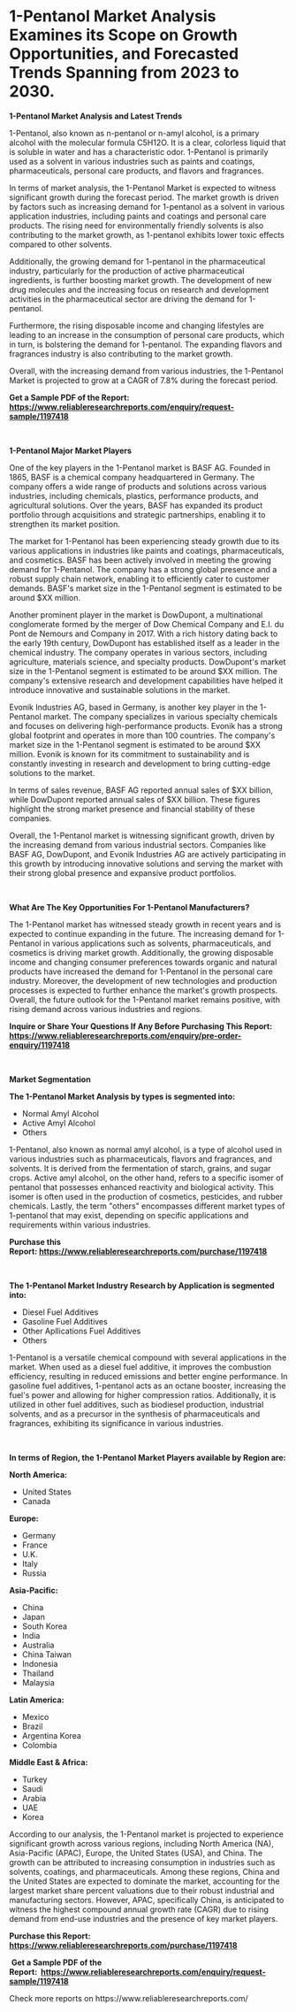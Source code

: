 <p><h1>1-Pentanol Market Analysis Examines its Scope on Growth Opportunities, and Forecasted Trends Spanning from 2023 to 2030.</h1></p><p><strong>1-Pentanol Market Analysis and Latest Trends</strong></p>
<p><p>1-Pentanol, also known as n-pentanol or n-amyl alcohol, is a primary alcohol with the molecular formula C5H12O. It is a clear, colorless liquid that is soluble in water and has a characteristic odor. 1-Pentanol is primarily used as a solvent in various industries such as paints and coatings, pharmaceuticals, personal care products, and flavors and fragrances.</p><p>In terms of market analysis, the 1-Pentanol Market is expected to witness significant growth during the forecast period. The market growth is driven by factors such as increasing demand for 1-pentanol as a solvent in various application industries, including paints and coatings and personal care products. The rising need for environmentally friendly solvents is also contributing to the market growth, as 1-pentanol exhibits lower toxic effects compared to other solvents.</p><p>Additionally, the growing demand for 1-pentanol in the pharmaceutical industry, particularly for the production of active pharmaceutical ingredients, is further boosting market growth. The development of new drug molecules and the increasing focus on research and development activities in the pharmaceutical sector are driving the demand for 1-pentanol.</p><p>Furthermore, the rising disposable income and changing lifestyles are leading to an increase in the consumption of personal care products, which in turn, is bolstering the demand for 1-pentanol. The expanding flavors and fragrances industry is also contributing to the market growth.</p><p>Overall, with the increasing demand from various industries, the 1-Pentanol Market is projected to grow at a CAGR of 7.8% during the forecast period.</p></p>
<p><strong>Get a Sample PDF of the Report:&nbsp; <a href="https://www.reliableresearchreports.com/enquiry/request-sample/1197418">https://www.reliableresearchreports.com/enquiry/request-sample/1197418</a></strong></p>
<p>&nbsp;</p>
<p><strong>1-Pentanol Major Market Players</strong></p>
<p><p>One of the key players in the 1-Pentanol market is BASF AG. Founded in 1865, BASF is a chemical company headquartered in Germany. The company offers a wide range of products and solutions across various industries, including chemicals, plastics, performance products, and agricultural solutions. Over the years, BASF has expanded its product portfolio through acquisitions and strategic partnerships, enabling it to strengthen its market position.</p><p>The market for 1-Pentanol has been experiencing steady growth due to its various applications in industries like paints and coatings, pharmaceuticals, and cosmetics. BASF has been actively involved in meeting the growing demand for 1-Pentanol. The company has a strong global presence and a robust supply chain network, enabling it to efficiently cater to customer demands. BASF's market size in the 1-Pentanol segment is estimated to be around $XX million.</p><p>Another prominent player in the market is DowDupont, a multinational conglomerate formed by the merger of Dow Chemical Company and E.I. du Pont de Nemours and Company in 2017. With a rich history dating back to the early 19th century, DowDupont has established itself as a leader in the chemical industry. The company operates in various sectors, including agriculture, materials science, and specialty products. DowDupont's market size in the 1-Pentanol segment is estimated to be around $XX million. The company's extensive research and development capabilities have helped it introduce innovative and sustainable solutions in the market.</p><p>Evonik Industries AG, based in Germany, is another key player in the 1-Pentanol market. The company specializes in various specialty chemicals and focuses on delivering high-performance products. Evonik has a strong global footprint and operates in more than 100 countries. The company's market size in the 1-Pentanol segment is estimated to be around $XX million. Evonik is known for its commitment to sustainability and is constantly investing in research and development to bring cutting-edge solutions to the market.</p><p>In terms of sales revenue, BASF AG reported annual sales of $XX billion, while DowDupont reported annual sales of $XX billion. These figures highlight the strong market presence and financial stability of these companies.</p><p>Overall, the 1-Pentanol market is witnessing significant growth, driven by the increasing demand from various industrial sectors. Companies like BASF AG, DowDupont, and Evonik Industries AG are actively participating in this growth by introducing innovative solutions and serving the market with their strong global presence and expansive product portfolios.</p></p>
<p>&nbsp;</p>
<p><strong>What Are The Key Opportunities For 1-Pentanol Manufacturers?</strong></p>
<p><p>The 1-Pentanol market has witnessed steady growth in recent years and is expected to continue expanding in the future. The increasing demand for 1-Pentanol in various applications such as solvents, pharmaceuticals, and cosmetics is driving market growth. Additionally, the growing disposable income and changing consumer preferences towards organic and natural products have increased the demand for 1-Pentanol in the personal care industry. Moreover, the development of new technologies and production processes is expected to further enhance the market's growth prospects. Overall, the future outlook for the 1-Pentanol market remains positive, with rising demand across various industries and regions.</p></p>
<p><strong>Inquire or Share Your Questions If Any Before Purchasing This Report: <a href="https://www.reliableresearchreports.com/enquiry/pre-order-enquiry/1197418">https://www.reliableresearchreports.com/enquiry/pre-order-enquiry/1197418</a></strong></p>
<p>&nbsp;</p>
<p><strong>Market Segmentation</strong></p>
<p><strong>The 1-Pentanol Market Analysis by types is segmented into:</strong></p>
<p><ul><li>Normal Amyl Alcohol</li><li>Active Amyl Alcohol</li><li>Others</li></ul></p>
<p><p>1-Pentanol, also known as normal amyl alcohol, is a type of alcohol used in various industries such as pharmaceuticals, flavors and fragrances, and solvents. It is derived from the fermentation of starch, grains, and sugar crops. Active amyl alcohol, on the other hand, refers to a specific isomer of pentanol that possesses enhanced reactivity and biological activity. This isomer is often used in the production of cosmetics, pesticides, and rubber chemicals. Lastly, the term "others" encompasses different market types of 1-pentanol that may exist, depending on specific applications and requirements within various industries.</p></p>
<p><strong>Purchase this Report:&nbsp;<a href="https://www.reliableresearchreports.com/purchase/1197418">https://www.reliableresearchreports.com/purchase/1197418</a></strong></p>
<p>&nbsp;</p>
<p><strong>The 1-Pentanol Market Industry Research by Application is segmented into:</strong></p>
<p><ul><li>Diesel Fuel Additives</li><li>Gasoline Fuel Additives</li><li>Other Apllications Fuel Additives</li><li>Others</li></ul></p>
<p><p>1-Pentanol is a versatile chemical compound with several applications in the market. When used as a diesel fuel additive, it improves the combustion efficiency, resulting in reduced emissions and better engine performance. In gasoline fuel additives, 1-pentanol acts as an octane booster, increasing the fuel's power and allowing for higher compression ratios. Additionally, it is utilized in other fuel additives, such as biodiesel production, industrial solvents, and as a precursor in the synthesis of pharmaceuticals and fragrances, exhibiting its significance in various industries.</p></p>
<p>&nbsp;</p>
<p><strong>In terms of Region, the 1-Pentanol Market Players available by Region are:</strong></p>
<p>
    <p> <strong> North America: </strong>
        <ul>
            <li>United States</li>
            <li>Canada</li>
        </ul>
        </p> 
    <p> <strong> Europe: </strong>
        <ul>
            <li>Germany</li>
            <li>France</li>
            <li>U.K.</li>
            <li>Italy</li>
            <li>Russia</li>
        </ul>
        </p> 
    <p> <strong> Asia-Pacific: </strong>
        <ul>
            <li>China</li>
            <li>Japan</li>
            <li>South Korea</li>
            <li>India</li>
            <li>Australia</li>
            <li>China Taiwan</li>
            <li>Indonesia</li>
            <li>Thailand</li>
            <li>Malaysia</li>
        </ul>
        </p> 
    <p> <strong> Latin America: </strong>
        <ul>
            <li>Mexico</li>
            <li>Brazil</li>
            <li>Argentina Korea</li>
            <li>Colombia</li>
        </ul>
        </p> 
    <p> <strong> Middle East & Africa: </strong>
        <ul>
            <li>Turkey</li>
            <li>Saudi</li>
            <li>Arabia</li>
            <li>UAE</li>
            <li>Korea</li>
        </ul>
    </p>
    </p>
<p><p>According to our analysis, the 1-Pentanol market is projected to experience significant growth across various regions, including North America (NA), Asia-Pacific (APAC), Europe, the United States (USA), and China. The growth can be attributed to increasing consumption in industries such as solvents, coatings, and pharmaceuticals. Among these regions, China and the United States are expected to dominate the market, accounting for the largest market share percent valuations due to their robust industrial and manufacturing sectors. However, APAC, specifically China, is anticipated to witness the highest compound annual growth rate (CAGR) due to rising demand from end-use industries and the presence of key market players.</p></p>
<p><strong>Purchase this Report: <a href="https://www.reliableresearchreports.com/purchase/1197418">https://www.reliableresearchreports.com/purchase/1197418</a></strong></p>
<p>&nbsp;<strong>Get a Sample PDF of the Report:&nbsp;&nbsp;<a href="https://www.reliableresearchreports.com/enquiry/request-sample/1197418">https://www.reliableresearchreports.com/enquiry/request-sample/1197418</a></strong></p>
<p><strong></strong></p>
<p>Check more reports on https://www.reliableresearchreports.com/</p>